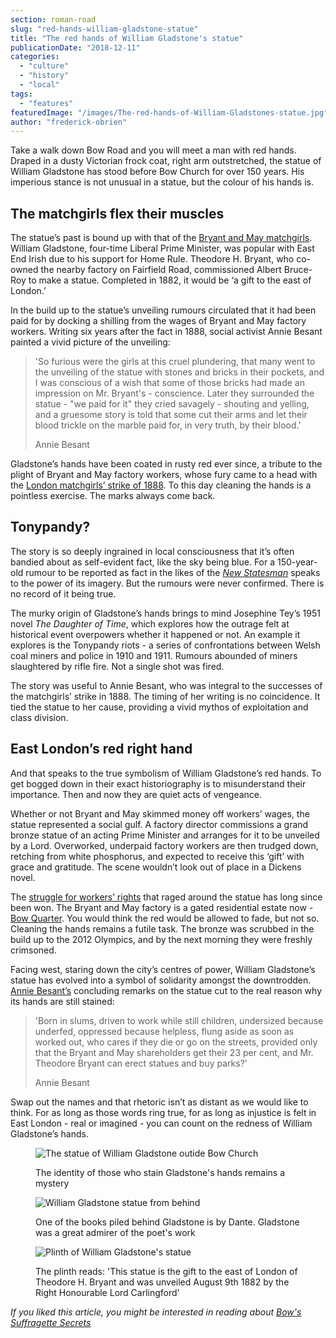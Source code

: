 ```yaml
---
section: roman-road
slug: "red-hands-william-gladstone-statue"
title: "The red hands of William Gladstone's statue"
publicationDate: "2018-12-11"
categories: 
  - "culture"
  - "history"
  - "local"
tags: 
  - "features"
featuredImage: "/images/The-red-hands-of-William-Gladstones-statue.jpg"
author: "frederick-obrien"
---
```


Take a walk down Bow Road and you will meet a man with red hands. Draped in a dusty Victorian frock coat, right arm outstretched, the statue of William Gladstone has stood before Bow Church for over 150 years. His imperious stance is not unusual in a statue, but the colour of his hands is.

## The matchgirls flex their muscles

The statue’s past is bound up with that of the [Bryant and May matchgirls](https://romanroadlondon.com/events/striking-sparks-the-story-of-the-matchgirls/). William Gladstone, four-time Liberal Prime Minister, was popular with East End Irish due to his support for Home Rule. Theodore H. Bryant, who co-owned the nearby factory on Fairfield Road, commissioned Albert Bruce-Roy to make a statue. Completed in 1882, it would be ‘a gift to the east of London.’

In the build up to the statue’s unveiling rumours circulated that it had been paid for by docking a shilling from the wages of Bryant and May factory workers. Writing six years after the fact in 1888, social activist Annie Besant painted a vivid picture of the unveiling:

> 'So furious were the girls at this cruel plundering, that many went to the unveiling of the statue with stones and bricks in their pockets, and I was conscious of a wish that some of those bricks had made an impression on Mr. Bryant's - conscience. Later they surrounded the statue - "we paid for it" they cried savagely - shouting and yelling, and a gruesome story is told that some cut their arms and let their blood trickle on the marble paid for, in very truth, by their blood.'
> 
> Annie Besant

Gladstone’s hands have been coated in rusty red ever since, a tribute to the plight of Bryant and May factory workers, whose fury came to a head with the [London matchgirls’ strike of 1888](https://romanroadlondon.com/annie-besant-match-girl-riots-bow/). To this day cleaning the hands is a pointless exercise. The marks always come back.

## Tonypandy?

The story is so deeply ingrained in local consciousness that it’s often bandied about as self-evident fact, like the sky being blue. For a 150-year-old rumour to be reported as fact in the likes of the [_New Statesman_](https://www.newstatesman.com/politics/staggers/2017/08/if-you-want-get-rid-british-statue-start-william-gladstone) speaks to the power of its imagery. But the rumours were never confirmed. There is no record of it being true.

The murky origin of Gladstone’s hands brings to mind Josephine Tey’s 1951 novel _The Daughter of Time_, which explores how the outrage felt at historical event overpowers whether it happened or not. An example it explores is the Tonypandy riots - a series of confrontations between Welsh coal miners and police in 1910 and 1911. Rumours abounded of miners slaughtered by rifle fire. Not a single shot was fired.

The story was useful to Annie Besant, who was integral to the successes of the matchgirls’ strike in 1888. The timing of her writing is no coincidence. It tied the statue to her cause, providing a vivid mythos of exploitation and class division.

## East London’s red right hand

And that speaks to the true symbolism of William Gladstone’s red hands. To get bogged down in their exact historiography is to misunderstand their importance. Then and now they are quiet acts of vengeance.

Whether or not Bryant and May skimmed money off workers’ wages, the statue represented a social gulf. A factory director commissions a grand bronze statue of an acting Prime Minister and arranges for it to be unveiled by a Lord. Overworked, underpaid factory workers are then trudged down, retching from white phosphorus, and expected to receive this ‘gift’ with grace and gratitude. The scene wouldn’t look out of place in a Dickens novel.

The [struggle for workers’ rights](https://romanroadlondon.com/history-strikes-east-end/) that raged around the statue has long since been won. The Bryant and May factory is a gated residential estate now - [Bow Quarter](https://romanroadlondon.com/bow-quarter-interiors-anton-rodriguez/). You would think the red would be allowed to fade, but not so. Cleaning the hands remains a futile task. The bronze was scrubbed in the build up to the 2012 Olympics, and by the next morning they were freshly crimsoned.

Facing west, staring down the city’s centres of power, William Gladstone’s statue has evolved into a symbol of solidarity amongst the downtrodden. [Annie Besant’s](https://romanroadlondon.com/annie-besant-match-girl-riots-bow/) concluding remarks on the statue cut to the real reason why its hands are still stained:

> 'Born in slums, driven to work while still children, undersized because underfed, oppressed because helpless, flung aside as soon as worked out, who cares if they die or go on the streets, provided only that the Bryant and May shareholders get their 23 per cent, and Mr. Theodore Bryant can erect statues and buy parks?'
> 
> Annie Besant

Swap out the names and that rhetoric isn’t as distant as we would like to think. For as long as those words ring true, for as long as injustice is felt in East London - real or imagined - you can count on the redness of William Gladstone’s hands.

<figure>

![The statue of William Gladstone outide Bow Church](/images/The-red-hands-of-William-Gladstones-statue.jpg)

<figcaption>

The identity of those who stain Gladstone's hands remains a mystery

</figcaption>

</figure>

<figure>

![William Gladstone statue from behind](/images/William-Gladstone-statue-from-behind.jpg)

<figcaption>

One of the books piled behind Gladstone is by Dante. Gladstone was a great admirer of the poet's work

</figcaption>

</figure>

<figure>

![Plinth of William Gladstone's statue](/images/Plinth-of-William-Gladstones-statue.jpg)

<figcaption>

The plinth reads: 'This statue is the gift to the east of London of Theodore H. Bryant and was unveiled August 9th 1882 by the Right Honourable Lord Carlingford'

</figcaption>

</figure>

_If you liked this article, you might be interested in reading about [Bow's Suffragette Secrets](https://romanroadlondon.com/bows-suffragette-secrets-sylvia-pankhurst-east-end-suffrage/)_
